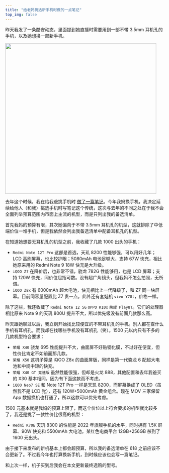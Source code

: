 ```yaml
---
title: "给老妈挑选新手机时做的一点笔记"
top_img: false
---
```


昨天我发了一条酷安动态，里面提到她直播时需要用到一部不带 3.5mm 耳机孔的手机，以及她想换一部新手机。

<img width="480" src="/img/in-post/coolapk_20240305.webp" />

去年这个时候，我在给我爸挑手机时 [做了一篇笔记](https://kevinh.wang/opinion-affordable-phones/)。今年我妈换手机，我决定延续给他人（和我）挑选手机时写笔记这个传统，这次与去年的不同之处在于我不会全面列举预算范围内市面上主流的机型，而是只列出我的备选清单。

首先我妈的预算有限，其次她偏向于不带 3.5mm 耳机孔的机型，这就排除了中低端价位一堆手机，但是我依然会列出我备选清单中配备耳机孔的机型。

在知道她想要无耳机孔的机型之前，我收藏了几款 1000 出头的手机：

- `Redmi Note 12T Pro` 这部是首选，天玑 8200 性能够强，可以用好几年；LCD 高刷屏幕，也比较护眼；5080mAh 电池足够大，支持 67W 快充，相比她原来用的 Redmi Note 9 18W 快充是大升级。
- `iQOO Z7` 在降价后，也非常不错，骁龙 782G 性能够用，也是 LCD 屏幕；支持 120W 快充，同价位屈指可数。没有超广角镜头，但我妈不怎么拍照，无所谓。
- `iQOO Z8x` 有 6000mAh 超大电池，快充相比上一代降级了，和 Z7 同一块屏幕。目前同容量配置比 Z7 贵一点。此外还有套娃机 `vivo Y78t`，价格一样。

除了这些，我还收藏了 `Redmi Note 12 5G` `OPPO K10x` `荣耀 Play8T`。它们的处理器相比原来 Note 9 的天玑 800U 提升不大，所以优先级没有前面几款那么高。

昨天跟她聊过以后，我立刻开始找比较便宜的不带耳机孔的手机。别人都在查什么手机有耳机孔，而我却在找哪些手机没有耳机孔（笑）。1500 元以内只有不多的几款机型符合要求：

- `荣耀 X40` 骁龙 695 性能提升不大，曲面屏不好贴钢化膜，不过好在便宜，但性价比肯定不如前面那几款。
- `荣耀 X50` 这机子算是 iQOO Z8x 的曲面屏版，同样是第一代骁龙 6 配超大电池和中规中矩的快充。
- `荣耀 X40 GT 竞速版` 虽然性能很强，但却是火龙 888，其他配置和去年我爸买的 X30 基本相同，因为有下面这款而不考虑。
- `iQOO Neo7 SE` 和 Note 12T Pro 一样是天玑 8200，而屏幕换成了 OLED（虽然我不是 LCD 党），还有 120W+5000mAh 黄金组合。现在 MOV 三家保留 App 数据换机也打通了，所以这款可以优先考虑。

1500 元基本就是我妈的预算上限了，而这个价位以上符合要求的机型就比较多了，我还是挑了一款性价比很高的机型：

- `Redmi K70E` 天玑 8300 的性能是 2022 年旗舰手机的水平，同时拥有 1.5K 屏幕、90W 快充和 5500mAh 大电池。某红色电商平台 12GB+256GB 杀到了 1600 元出头。

由于接下来发布的新机基本上都会超预算，所以我的备选清单在 618 之前应该不会更新了。不过我今年也打算换新手机，到时候应该也会写一篇笔记。

和上次一样，机子买到后我会在本文更新最终选购的型号。